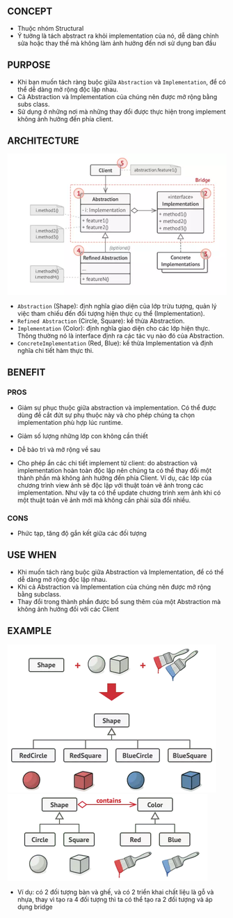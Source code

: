 ## CONCEPT

- Thuộc nhóm Structural
- Ý tưởng là tách abstract ra khỏi implementation của nó, dễ dàng chỉnh sửa hoặc thay thế mà không làm ảnh hưởng đến nơi
  sử dụng ban đầu

## PURPOSE

- Khi bạn muốn tách ràng buộc giữa `Abstraction` và `Implementation`, để có thể dễ dàng mở rộng độc lập nhau.
- Cả Abstraction và Implementation của chúng nên được mở rộng bằng subs class.
- Sử dụng ở những nơi mà những thay đổi được thực hiện trong implement không ảnh hưởng đến phía client.

## ARCHITECTURE

![architecture](../../../../../image/ar_bridge.webp)

- `Abstraction` (Shape): định nghĩa giao diện của lớp trừu tượng, quản lý việc tham chiếu đến đối tượng hiện thực cụ
  thể (Implementation).
- `Refined Abstraction` (Circle, Square): kế thừa Abstraction.
- `Implementation` (Color): định nghĩa giao diện cho các lớp hiện thực. Thông thường nó là interface định ra các tác vụ
  nào đó của Abstraction.
- `ConcreteImplementation` (Red, Blue): kế thừa Implementation và định nghĩa chi tiết hàm thực thi.

## BENEFIT

### PROS

- Giảm sự phục thuộc giữa abstraction và implementation. Có thể được dùng để cắt đứt sự phụ thuộc này và cho phép chúng
  ta chọn implementation phù hợp lúc runtime.

- Giảm số lượng những lớp con không cần thiết
- Dễ bảo trì và mở rộng về sau
- Cho phép ẩn các chi tiết implement từ client: do abstraction và implementation hoàn toàn độc lập nên chúng ta có thể
  thay đổi một thành phần mà không ảnh hưởng đến phía Client. Ví dụ, các lớp của chương trình view ảnh sẽ độc lập với
  thuật toán vẽ ảnh trong các implementation. Như vậy ta có thể update chương trình xem ảnh khi có một thuật toán vẽ ảnh
  mới mà không cần phải sửa đổi nhiều.


### CONS

- Phức tạp, tăng độ gắn kết giữa các đối tượng

## USE WHEN

- Khi muốn tách ràng buộc giữa Abstraction và Implementation, để có thể dễ dàng mở rộng độc lập nhau.
- Khi cả Abstraction và Implementation của chúng nên được mở rộng bằng subclass.
- Thay đổi trong thành phần được bổ sung thêm của một Abstraction mà không ảnh hưởng đối với các Client

## EXAMPLE

![ex](../../../../../image/ex.webp)
![solution](../../../../../image/sol.webp)


- Ví dụ: có 2 đối tượng bàn và ghế, và có 2 triển khai chất liệu là gỗ và nhựa, thay vì tạo ra 4 đối tượng thì ta có thể
  tạo ra 2 đối tượng và áp dụng bridge